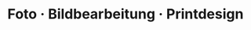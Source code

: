 ---
title: "Foto · Bildbearbeitung · Printdesign"
url: /wedemark/foto-bildbearbeitung-printdesign/
shop: Bücher
---